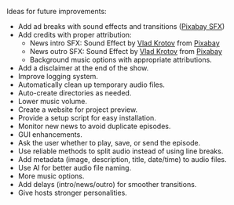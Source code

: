 Ideas for future improvements:

- Add ad breaks with sound effects and transitions ([Pixabay SFX](https://pixabay.com/sound-effects/news-broadcast-logo-154234/))
- Add credits with proper attribution:
  - News intro SFX: Sound Effect by [Vlad Krotov](https://pixabay.com/users/moodmode-33139253/) from [Pixabay](https://pixabay.com/)
  - News outro SFX: Sound Effect by [Vlad Krotov](https://pixabay.com/users/moodmode-33139253/) from [Pixabay](https://pixabay.com/)
  - Background music options with appropriate attributions.
- Add a disclaimer at the end of the show.
- Improve logging system.
- Automatically clean up temporary audio files.
- Auto-create directories as needed.
- Lower music volume.
- Create a website for project preview.
- Provide a setup script for easy installation.
- Monitor new news to avoid duplicate episodes.
- GUI enhancements.
- Ask the user whether to play, save, or send the episode.
- Use reliable methods to split audio instead of using line breaks.
- Add metadata (image, description, title, date/time) to audio files.
- Use AI for better audio file naming.
- More music options.
- Add delays (intro/news/outro) for smoother transitions.
- Give hosts stronger personalities.